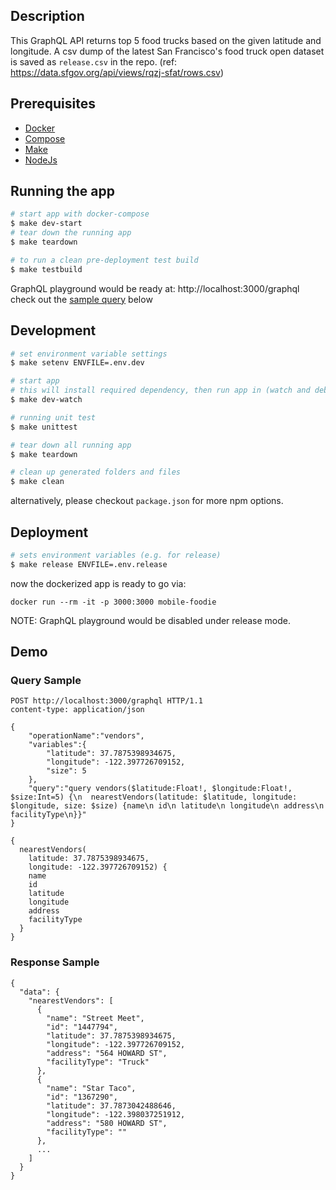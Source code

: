 ## Description

This GraphQL API returns top 5 food trucks based on the given latitude and longitude. A csv dump of the latest San Francisco's food truck open dataset is saved as `release.csv` in the repo. (ref: https://data.sfgov.org/api/views/rqzj-sfat/rows.csv)

## Prerequisites

- [Docker](https://www.docker.com/)
- [Compose](https://docs.docker.com/compose/)
- [Make](https://www.gnu.org/software/make/)
- [NodeJs](https://nodejs.org/en/)

## Running the app

```bash
# start app with docker-compose
$ make dev-start
# tear down the running app
$ make teardown

# to run a clean pre-deployment test build
$ make testbuild
```

GraphQL playground would be ready at: http://localhost:3000/graphql check out the [sample query](#Query-Sample) below

## Development

```bash
# set environment variable settings
$ make setenv ENVFILE=.env.dev

# start app
# this will install required dependency, then run app in (watch and debug mode
$ make dev-watch

# running unit test
$ make unittest

# tear down all running app
$ make teardown

# clean up generated folders and files
$ make clean
```

alternatively, please checkout `package.json` for more npm options.

## Deployment

```bash
# sets environment variables (e.g. for release)
$ make release ENVFILE=.env.release
```

now the dockerized app is ready to go via:

`docker run --rm -it -p 3000:3000 mobile-foodie`

NOTE: GraphQL playground would be disabled under release mode.

## Demo

### Query Sample

```http
POST http://localhost:3000/graphql HTTP/1.1
content-type: application/json

{
    "operationName":"vendors",
    "variables":{
        "latitude": 37.7875398934675,
        "longitude": -122.397726709152,
        "size": 5
    },
    "query":"query vendors($latitude:Float!, $longitude:Float!, $size:Int=5) {\n  nearestVendors(latitude: $latitude, longitude: $longitude, size: $size) {name\n id\n latitude\n longitude\n address\n facilityType\n}}"
}
```

```query
{
  nearestVendors(
    latitude: 37.7875398934675,
    longitude: -122.397726709152) {
    name
    id
    latitude
    longitude
    address
    facilityType
  }
}
```

### Response Sample

```response
{
  "data": {
    "nearestVendors": [
      {
        "name": "Street Meet",
        "id": "1447794",
        "latitude": 37.7875398934675,
        "longitude": -122.397726709152,
        "address": "564 HOWARD ST",
        "facilityType": "Truck"
      },
      {
        "name": "Star Taco",
        "id": "1367290",
        "latitude": 37.7873042488646,
        "longitude": -122.398037251912,
        "address": "580 HOWARD ST",
        "facilityType": ""
      },
      ...
    ]
  }
}
```
